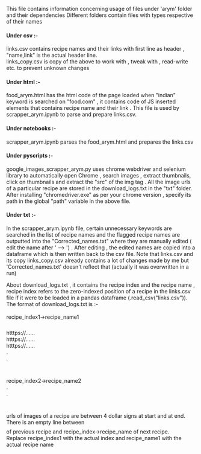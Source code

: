 This file contains information concerning usage of files under 'arym' folder and their dependencies
Different folders contain files with types respective of their names

<h4>Under csv :-</h4>
links.csv contains recipe names and their links with first line as header , "name,link" is the actual header line.<br>
links_copy.csv is copy of the above to work with , tweak with , read-write etc. to prevent unknown changes

<h4>Under html :-</h4>
food_arym.html has the html code of the page loaded when "indian" keyword is searched on "food.com" , it contains code of JS inserted elements that contains recipe name and their link . This file is used by scrapper_arym.ipynb to parse and prepare links.csv.

<h4>Under notebooks :-</h4>
scrapper_arym.ipynb parses the food_arym.html and prepares the links.csv

<h4>Under pyscripts :-</h4>
google_images_scrapper_arym.py uses chrome webdriver and selenium library to automatically open Chrome , search images , extract thumbnails, click on thumbnails and extract the "src" of the img tag . All the image urls of a particular recipe are stored in the download_logs.txt in the "txt" folder. 
After installing "chromedriver.exe" as per your chrome version , specify its path in the global "path" variable in the above file.

<h4>Under txt :-</h4>
In the scrapper_arym.ipynb file, certain unnecessary keywords are searched in the list of recipe names and the flagged recipe names are outputted into the "Corrected_names.txt" where they are manually edited ( edit the name after ' --> ') . After editing , the edited names are copied into a dataframe which is then written back to the csv file. Note that links.csv and its copy links_copy.csv already contains a lot of changes made by me but 'Corrected_names.txt' doesn't reflect that (actually it was overwritten in a run) 

About download_logs.txt , it contains the recipe index and the recipe name , recipe index refers to the zero-indexed position of a recipe in the links.csv file if it were to be loaded in a pandas dataframe (.read_csv("links.csv")). The format of download_logs.txt is :-<br>
<br>
recipe_index1->recipe_name1<br>
$$$$<br>
htttps://......<br>
htttps://......<br>
htttps://......<br>
.<br>
.<br>
$$$$<br>
<br>
recipe_index2->recipe_name2<br>
.<br>
.<br>
$$$$<br>
<br>
urls of images of a recipe are between 4 dollar signs at start and at end. There is an empty line between $$$$ of previous recipe and recipe_index->recipe_name of next recipe.
<br>Replace recipe_index1 with the actual index and recipe_name1 with the actual recipe name
